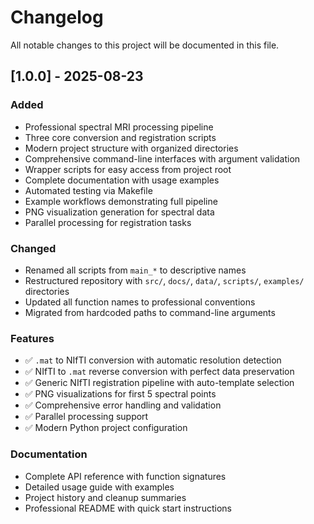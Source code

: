 # Changelog

All notable changes to this project will be documented in this file.

## [1.0.0] - 2025-08-23

### Added
- Professional spectral MRI processing pipeline
- Three core conversion and registration scripts
- Modern project structure with organized directories
- Comprehensive command-line interfaces with argument validation
- Wrapper scripts for easy access from project root
- Complete documentation with usage examples
- Automated testing via Makefile
- Example workflows demonstrating full pipeline
- PNG visualization generation for spectral data
- Parallel processing for registration tasks

### Changed
- Renamed all scripts from `main_*` to descriptive names
- Restructured repository with `src/`, `docs/`, `data/`, `scripts/`, `examples/` directories
- Updated all function names to professional conventions
- Migrated from hardcoded paths to command-line arguments

### Features
- ✅ `.mat` to NIfTI conversion with automatic resolution detection
- ✅ NIfTI to `.mat` reverse conversion with perfect data preservation
- ✅ Generic NIfTI registration pipeline with auto-template selection
- ✅ PNG visualizations for first 5 spectral points
- ✅ Comprehensive error handling and validation
- ✅ Parallel processing support
- ✅ Modern Python project configuration

### Documentation
- Complete API reference with function signatures
- Detailed usage guide with examples
- Project history and cleanup summaries
- Professional README with quick start instructions
